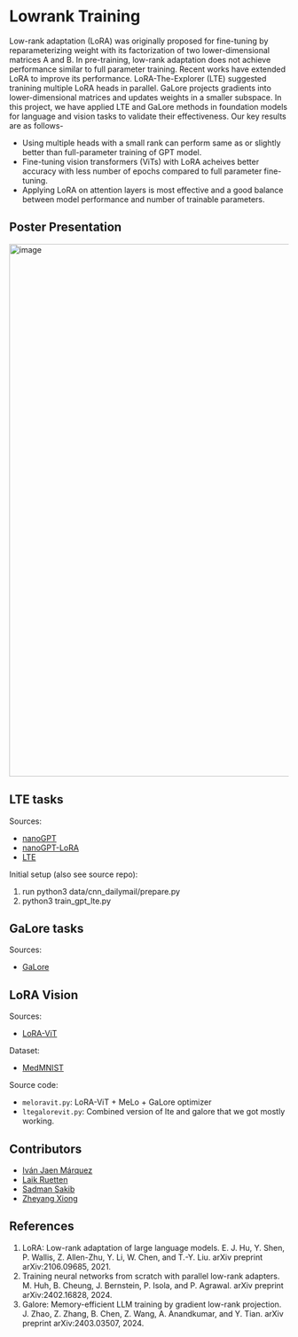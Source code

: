 # Lowrank Training 

Low-rank adaptation (LoRA) was originally proposed for fine-tuning by reparameterizing weight with its factorization of two lower-dimensional matrices A and B. In pre-training, low-rank adaptation does not achieve performance similar to full parameter training. Recent works have extended LoRA to improve its performance. LoRA-The-Explorer (LTE) suggested tranining multiple LoRA heads in parallel. GaLore projects gradients into lower-dimensional matrices and updates weights in a smaller subspace. In this project, we have applied LTE and GaLore methods in foundation models for language and vision tasks to validate their effectiveness. Our key results are as follows-
* Using multiple heads with a small rank can perform same as or slightly better than full-parameter training of GPT model.
* Fine-tuning vision transformers (ViTs) with LoRA acheives better accuracy with less number of epochs compared to full parameter fine-tuning. 
* Applying LoRA on attention layers is most effective and a good balance between model performance and number of trainable parameters. 

## Poster Presentation

<img width="961" alt="image" src="https://github.com/user-attachments/assets/030ba5ae-fdde-4204-a694-d95fbaaab868">

## LTE tasks

Sources: 
* [nanoGPT](https://github.com/karpathy/nanoGPT)
* [nanoGPT-LoRA](https://github.com/danielgrittner/nanoGPT-LoRA)
* [LTE](https://github.com/minyoungg/LTE)

Initial setup (also see source repo):
1. run python3 data/cnn_dailymail/prepare.py
2. python3 train_gpt_lte.py

## GaLore tasks

Sources:
*  [GaLore](https://github.com/jiaweizzhao/GaLore)

## LoRA Vision

Sources:
* [LoRA-ViT](https://github.com/JamesQFreeman/LoRA-ViT)

Dataset: 
* [MedMNIST](https://medmnist.com/) 

Source code:
* `meloravit.py`: LoRA-ViT + MeLo + GaLore optimizer
* `ltegalorevit.py`: Combined version of lte and galore that we got mostly working.

## Contributors

* [Iván Jaen Márquez](https://github.com/ivanjaenm)
* [Laik Ruetten](https://github.com/ivanjaenm)
* [Sadman Sakib](https://github.com/sadmankiba)
* [Zheyang Xiong](https://github.com/zxiong44)

## References 

1. LoRA: Low-rank adaptation of large language models. E. J. Hu, Y. Shen, P. Wallis, Z. Allen-Zhu, Y. Li, W. Chen, and T.-Y. Liu. arXiv preprint arXiv:2106.09685, 2021.
2. Training neural networks from scratch with parallel low-rank adapters. M. Huh, B. Cheung, J. Bernstein, P. Isola, and P. Agrawal. arXiv preprint arXiv:2402.16828, 2024.
3. Galore: Memory-efficient LLM training by gradient low-rank projection. J. Zhao, Z. Zhang, B. Chen, Z. Wang, A. Anandkumar, and Y. Tian. arXiv preprint arXiv:2403.03507, 2024.
